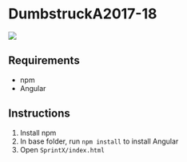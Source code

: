 # DumbstruckA2017-18

<a href="https://zenhub.com"><img src="https://raw.githubusercontent.com/ZenHubIO/support/master/zenhub-badge.png"></a>

## Requirements
* npm
* Angular

## Instructions
1. Install npm
2. In base folder, run `npm install` to install Angular
3. Open `SprintX/index.html`
